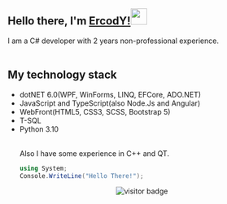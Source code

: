 ## Hello there, I'm [ErcodY!](https://github.com/ErCody)<img src="https://github.com/blackcater/blackcater/raw/main/images/Hi.gif" height="32" /></h1>
I am a C# developer with 2 years non-professional experience. <br>
<br><h2>My technology stack</h2>
<ul>
   <li>dotNET 6.0(WPF, WinForms, LINQ, EFCore, ADO.NET)</li>
   <li>JavaScript and TypeScript(also Node.Js and Angular)</li>
   <li>WebFront(HTML5, CSS3, SCSS, Bootstrap 5)</li>
   <li>T-SQL</li>
   <li>Python 3.10</li>
  
<br>Also I have some experience in C++ and QT.

```c#
using System;
Console.WriteLine("Hello There!");
```
<p  align="center">
  <img src="https://visitor-badge.glitch.me/badge?page_id=ErcodY.ErcodY" alt="visitor badge"/>
</p>
